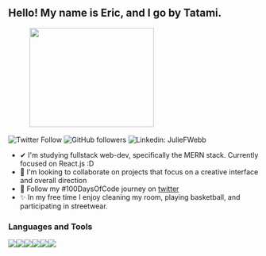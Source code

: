 ## Hello! My name is Eric, and I go by Tatami.

&nbsp;&nbsp;&nbsp;&nbsp;&nbsp;&nbsp;&nbsp;&nbsp;&nbsp;&nbsp;&nbsp;<img src="https://i.imgur.com/EHmkTZZ.png" width="250" height="200">

![Twitter Follow](https://img.shields.io/twitter/follow/tatamibox?color=1DA1F2&label=Followers&logo=twitter&style=for-the-badge)
![GitHub followers](https://img.shields.io/github/followers/tatamibox?color=1DA1F2&style=for-the-badge)
![Linkedin: JulieFWebb](https://img.shields.io/badge/-CONNECT-blue?style=for-the-badge&logo=Linkedin&link=https://www.linkedin.com/in/ericquesada02)


- ✔ I'm studying fullstack web-dev, specifically the MERN stack. Currently focused on React.js :D
- 🤝 I'm looking to collaborate on projects that focus on a creative interface and overall direction
- 💯 Follow my #100DaysOfCode journey on [twitter](https://twitter.com/tatamibox)
- ✨ In my free time I enjoy cleaning my room, playing basketball, and participating in streetwear.

### Languages and Tools

<img src="https://img.icons8.com/color/48/000000/javascript.png"/><img src="https://img.icons8.com/color/48/000000/html-5.png"/><img src="https://img.icons8.com/color/48/000000/css3.png"/><img src="https://img.icons8.com/color/48/000000/nodejs.png"/><img src="https://img.icons8.com/color/48/undefined/react-native.png"/><img src="https://img.icons8.com/color/48/000000/mongodb.png"/>
